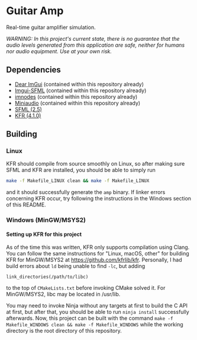 # Guitar Amp

Real-time guitar amplifier simulation.

*WARNING: In this project's current state, there is no guarantee that the audio levels generated from this application are safe, neither for humans nor audio equipment. Use at your own risk.*

## Dependencies

- [Dear ImGui](https://github.com/ocornut/imgui) (contained within this repository already)
- [Imgui-SFML](https://github.com/eliasdaler/imgui-sfml) (contained within this repository already)
- [imnodes](https://github.com/Nelarius/imnodes) (contained within this repository already)
- [Miniaudio](https://github.com/mackron/miniaudio) (contained within this repository already)
- [SFML (2.5)](https://github.com/SFML/SFML)
- [KFR (4.1.0)](https://github.com/kfrlib/kfr)

## Building

### Linux

KFR should compile from source smoothly on Linux, so after making sure SFML and KFR are installed, you should be able to simply run
```bash
make -f Makefile_LINUX clean && make -f Makefile_LINUX
```
and it should successfully generate the `amp` binary. If linker errors concerning KFR occur, try following the instructions in the Windows section of this README.

### Windows (MinGW/MSYS2)

#### Setting up KFR for this project

As of the time this was written, KFR only supports compilation using Clang.
You can follow the same instructions for "Linux, macOS, other" for building KFR for MinGW/MSYS2 at https://github.com/kfrlib/kfr.
Personally, I had build errors about `ld` being unable to find `-lc`, but adding
```
link_directories(/path/to/libc)
```
to the top of `CMakeLists.txt` before invoking CMake solved it. For MinGW/MSYS2, libc may be located in /usr/lib.

You may need to invoke Ninja without any targets at first to build the C API at first, but after that, you should be able to
run `ninja install` successfully afterwards. Now, this project can be built with the command `make -f Makefile_WINDOWS clean && make -f Makefile_WINDOWS` while the working directory is the root directory of this repository.
